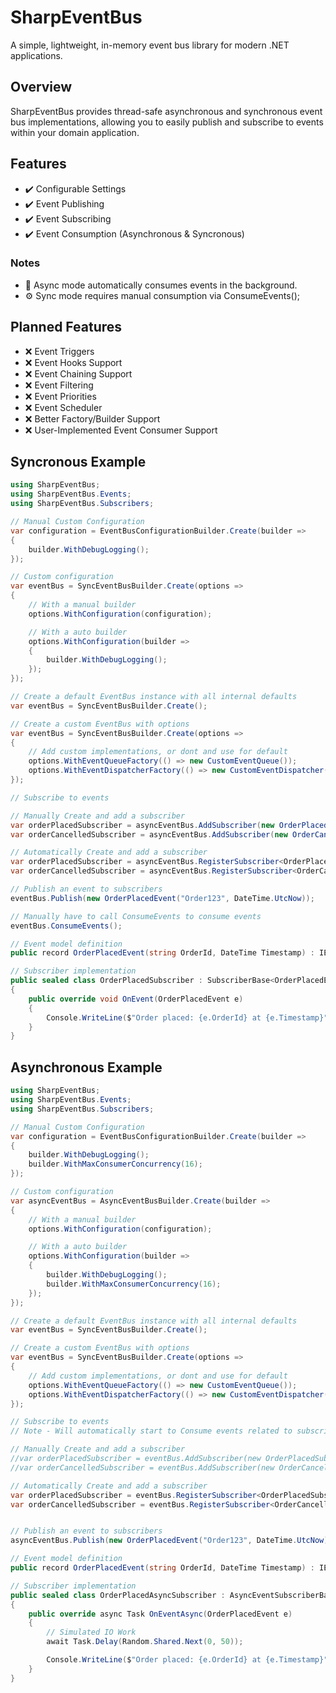 # SharpEventBus
A simple, lightweight, in-memory event bus library for modern .NET applications.

## Overview
SharpEventBus provides thread-safe asynchronous and synchronous event bus implementations, allowing you to easily publish and subscribe to events within your domain application.

## Features
- ✔️ Configurable Settings
- ✔️ Event Publishing
- ✔️ Event Subscribing
- ✔️ Event Consumption (Asynchronous & Syncronous)

### Notes
- 🔄 Async mode automatically consumes events in the background.
- ⚙️ Sync mode requires manual consumption via ConsumeEvents();

## Planned Features
- ❌ Event Triggers
- ❌ Event Hooks Support  
- ❌ Event Chaining Support
- ❌ Event Filtering 
- ❌ Event Priorities
- ❌ Event Scheduler
- ❌ Better Factory/Builder Support  
- ❌ User-Implemented Event Consumer Support 

## Syncronous Example

```csharp
using SharpEventBus;
using SharpEventBus.Events;
using SharpEventBus.Subscribers;

// Manual Custom Configuration
var configuration = EventBusConfigurationBuilder.Create(builder =>
{
    builder.WithDebugLogging();
});

// Custom configuration
var eventBus = SyncEventBusBuilder.Create(options =>
{
    // With a manual builder
    options.WithConfiguration(configuration);

    // With a auto builder
    options.WithConfiguration(builder =>
    {
        builder.WithDebugLogging();
    });
});

// Create a default EventBus instance with all internal defaults
var eventBus = SyncEventBusBuilder.Create();

// Create a custom EventBus with options
var eventBus = SyncEventBusBuilder.Create(options =>
{
    // Add custom implementations, or dont and use for default
    options.WithEventQueueFactory(() => new CustomEventQueue());
    options.WithEventDispatcherFactory(() => new CustomEventDispatcher());
});

// Subscribe to events

// Manually Create and add a subscriber
var orderPlacedSubscriber = asyncEventBus.AddSubscriber(new OrderPlacedAsyncSubscriber());
var orderCancelledSubscriber = asyncEventBus.AddSubscriber(new OrderCancelledAsyncSubscriber());

// Automatically Create and add a subscriber
var orderPlacedSubscriber = asyncEventBus.RegisterSubscriber<OrderPlacedAsyncSubscriber, OrderPlacedEvent>();
var orderCancelledSubscriber = asyncEventBus.RegisterSubscriber<OrderCancelledAsyncSubscriber, OrderCancelledEvent>();

// Publish an event to subscribers
eventBus.Publish(new OrderPlacedEvent("Order123", DateTime.UtcNow));

// Manually have to call ConsumeEvents to consume events
eventBus.ConsumeEvents();

// Event model definition
public record OrderPlacedEvent(string OrderId, DateTime Timestamp) : IEvent;

// Subscriber implementation
public sealed class OrderPlacedSubscriber : SubscriberBase<OrderPlacedEvent>
{
    public override void OnEvent(OrderPlacedEvent e)
    {
        Console.WriteLine($"Order placed: {e.OrderId} at {e.Timestamp}");
    }
}
```

## Asynchronous Example

```csharp
using SharpEventBus;
using SharpEventBus.Events;
using SharpEventBus.Subscribers;

// Manual Custom Configuration
var configuration = EventBusConfigurationBuilder.Create(builder =>
{
    builder.WithDebugLogging();
    builder.WithMaxConsumerConcurrency(16);
});

// Custom configuration
var asyncEventBus = AsyncEventBusBuilder.Create(builder =>
{
    // With a manual builder
    options.WithConfiguration(configuration);

    // With a auto builder
    options.WithConfiguration(builder =>
    {
        builder.WithDebugLogging();
        builder.WithMaxConsumerConcurrency(16);
    });
});

// Create a default EventBus instance with all internal defaults
var eventBus = SyncEventBusBuilder.Create();

// Create a custom EventBus with options
var eventBus = SyncEventBusBuilder.Create(options =>
{
    // Add custom implementations, or dont and use for default
    options.WithEventQueueFactory(() => new CustomEventQueue());
    options.WithEventDispatcherFactory(() => new CustomEventDispatcher());
});

// Subscribe to events
// Note - Will automatically start to Consume events related to subscriber once the subscriber is added

// Manually Create and add a subscriber
//var orderPlacedSubscriber = eventBus.AddSubscriber(new OrderPlacedSubscriber());
//var orderCancelledSubscriber = eventBus.AddSubscriber(new OrderCancelledSubscriber());

// Automatically Create and add a subscriber
var orderPlacedSubscriber = eventBus.RegisterSubscriber<OrderPlacedSubscriber, OrderPlacedEvent>();
var orderCancelledSubscriber = eventBus.RegisterSubscriber<OrderCancelledSubscriber, OrderCancelledEvent>();


// Publish an event to subscribers
asyncEventBus.Publish(new OrderPlacedEvent("Order123", DateTime.UtcNow));

// Event model definition
public record OrderPlacedEvent(string OrderId, DateTime Timestamp) : IEvent;

// Subscriber implementation
public sealed class OrderPlacedAsyncSubscriber : AsyncEventSubscriberBase<OrderPlacedEvent>
{
    public override async Task OnEventAsync(OrderPlacedEvent e)
    {
        // Simulated IO Work
        await Task.Delay(Random.Shared.Next(0, 50));

        Console.WriteLine($"Order placed: {e.OrderId} at {e.Timestamp}");
    }
}
```
